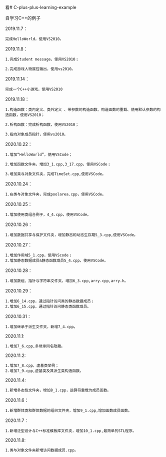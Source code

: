 看# C-plus-plus-learning-example

自学习C++的例子

2019.11.7：

	完成HelloWorld，使用VS2010。
	
2019.11.8：

	1.完成Student message，使用VS2010；
	
	2.完成游戏人物属性输出，使用vs2010。
	
2019.11.14：

	完成一个C++小游戏，使用VS2010
	
2019.11.18：

	1.构造函数：类内定义、类外定义 、带参数的构造函数、构造函数的重载、使用默认参数的构造函数，使用VS2010；
	
	2.析构函数：完成析构函数，使用VS2010；
	
	3.指向对象成员指针，使用vs2010。

2020.10.22：
	
	1.增加“HelloWorld”，使用VSCode；
	
	2.增加函数文件夹，增加3_1.cpp,3_17.cpp，使用VSCode；
	
	3.增加类与对象文件夹，完成TimeSet.cpp,使用VSCode。

2020.10.24：

	1.在类与对象文件夹，完成poolarea.cpp，使用VSCode。
	
2020.10.25：

	1.增加使用类组合例子，4_4.cpp，使用VSCode。
	
2020.10.26：
	
	1.增加数据共享与保护文件夹，增加静态和动态生存期5_3.cpp,使用VSCode。

2020.10.27：

	1.增加作用域5_1.cpp，使用VScode；
	2.增加静态数据成员&静态函数成员5_4.cpp，使用VSCode。

2020.10.28：

	1.增加数组、指针与字符串文件夹，增加6_3.cpp,arry.cpp,arry.h。

2020.10.29：

	1.增加6_14.cpp，通过指针访问类的静态数据成员；
	2.增加6_15.cpp，通过指针访问静态类函数成员。
	
2020.10.31：

	1.增加继承于派生文件夹，新增7_4.cpp。

2020.11.1:

	1.增加7_6.cpp,多继承同名隐藏。

2020.11.2:

	1.增加7_8.cpp，虚基类举例；
	2.增加7_9.cpp,虚基类及其派生类构造函数。

2020.11.4:

	1.新增多态性文件夹，增加8_1.cpp，运算符重载为成员函数。

2020.11.6：

	1.新增群体类和群体数据的组织文件夹，增加9_1.cpp,增加函数成员函数。

2020.11.7：

	1.新增泛型设计与C++标准模板库文件夹，增加10_1.cpp,最简单的STL程序。

2020.11.8:

	1.类与对象文件夹新增访问数据成员.cpp。